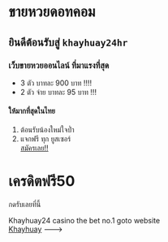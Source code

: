 # ขายหวยดอทคอม  
##  ยินดีต้อนรับสู่ **`khayhuay24hr`**

### เว็บขายหวยออนไลน์ ที่มาแรงที่สุด


- 3 ตัว บาทละ 900 บาท !!!!
- 2 ตัว จ่าย บาทละ 95 บาท !!!
#### **ให้มากที่สุดในไทย**

1. ต้อนรับน้องใหม่ใจป๋ำ
2. แจกฟรี ทุก ยูสเซอร์  
[สมัครเลย!!](https://www.khayhuay.com/#/register?af=35fc79c7-f509-349a-b23d-7c3f8f7fe335)  

# **เครดิตฟรี50**  
กดรับเลยที่นี้

Khayhuay24 casino the bet no.1 goto website   
[Khayhuay](https://www.Khayhuay.com)
--->
